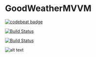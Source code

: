 # GoodWeatherMVVM
[![codebeat badge](https://codebeat.co/badges/f30e6b51-a11e-4fc4-a710-ca62163f498d)](https://codebeat.co/projects/github-com-buraktuncdev-goodweathermvvm-master)

[![Build Status](https://travis-ci.com/buraktuncdev/GoodWeatherMVVM.svg?branch=master)](https://travis-ci.com/buraktuncdev/GoodWeatherMVVM)

[![Build Status](https://travis-ci.com/buraktuncdev/GoodWeatherMVVM.svg?branch=master)](https://travis-ci.com/buraktuncdev/GoodWeatherMVVM)

![alt text](https://travis-ci.com/buraktuncdev/GoodWeatherMVVM.svg?branch=master)
